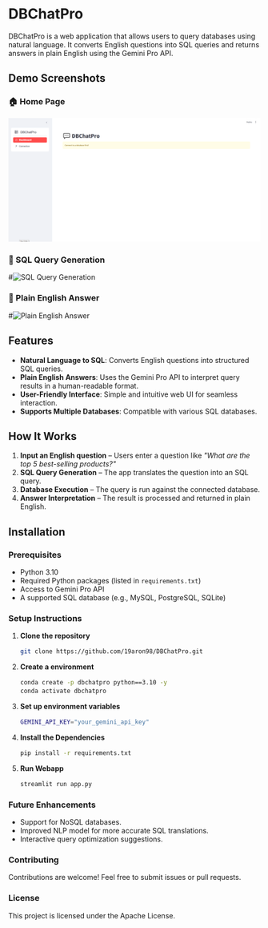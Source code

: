 # DBChatPro

DBChatPro is a web application that allows users to query databases using natural language. It converts English questions into SQL queries and returns answers in plain English using the Gemini Pro API.

## Demo Screenshots

### 🏠 Home Page  
![Dashboard without connected to database](Web-App%20Images/Dashboard%20without%20connected%20to%20database.png)



### 📜 SQL Query Generation  
#![SQL Query Generation](images/sql_query_generation.png)

### 📝 Plain English Answer  
#![Plain English Answer](images/plain_english_answer.png)

## Features

- **Natural Language to SQL**: Converts English questions into structured SQL queries.
- **Plain English Answers**: Uses the Gemini Pro API to interpret query results in a human-readable format.
- **User-Friendly Interface**: Simple and intuitive web UI for seamless interaction.
- **Supports Multiple Databases**: Compatible with various SQL databases.

## How It Works

1. **Input an English question** – Users enter a question like _"What are the top 5 best-selling products?"_
2. **SQL Query Generation** – The app translates the question into an SQL query.
3. **Database Execution** – The query is run against the connected database.
4. **Answer Interpretation** – The result is processed and returned in plain English.

## Installation

### Prerequisites

- Python 3.10
- Required Python packages (listed in `requirements.txt`)
- Access to Gemini Pro API
- A supported SQL database (e.g., MySQL, PostgreSQL, SQLite)

### Setup Instructions

1. **Clone the repository**
   ```bash
   git clone https://github.com/19aron98/DBChatPro.git
   ```
2. **Create a environment**
   ```bash
   conda create -p dbchatpro python==3.10 -y
   conda activate dbchatpro
   ```
3. **Set up environment variables**
   ```bash
   GEMINI_API_KEY="your_gemini_api_key"
   ```
4. **Install the Dependencies**
   ```bash
   pip install -r requirements.txt
   ```
5. **Run Webapp**
   ```bash
   streamlit run app.py
   ```
### Future Enhancements
- Support for NoSQL databases.
- Improved NLP model for more accurate SQL translations.
- Interactive query optimization suggestions.

### Contributing
Contributions are welcome! Feel free to submit issues or pull requests.

### License
This project is licensed under the Apache License.

